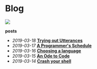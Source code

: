 # Blog
<img src="https://img.shields.io/badge/posts-5-blueviolet.svg" style="display:inline;">

**posts**

- *2019-03-18* [**Trying out Utterances**](/blog/005-trying-out-utterances)
- *2019-03-17* [**A Programmer's Schedule**](/blog/004-a-programmers-schedule)
- *2019-03-16* [**Choosing a language**](/blog/003-choosing-a-language)
- *2019-03-15* [**An Ode to Code**](/blog/002-ode-to-code)
- *2019-03-14* [**Crash your shell**](/blog/001-crash-your-shell)
